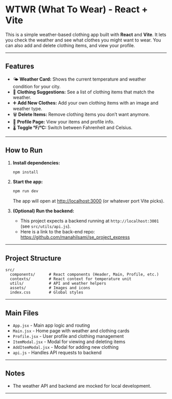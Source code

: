 # WTWR (What To Wear) - React + Vite

This is a simple weather-based clothing app built with **React** and **Vite**. It lets you check the weather and see what clothes you might want to wear. You can also add and delete clothing items, and view your profile.

---

## Features

- 🌤️ **Weather Card:** Shows the current temperature and weather condition for your city.
- 🧢 **Clothing Suggestions:** See a list of clothing items that match the weather.
- ➕ **Add New Clothes:** Add your own clothing items with an image and weather type.
- 🗑️ **Delete Items:** Remove clothing items you don’t want anymore.
- 👤 **Profile Page:** View your items and profile info.
- 🌡️ **Toggle °F/°C:** Switch between Fahrenheit and Celsius.

---

## How to Run

1. **Install dependencies:**

   ```bash
   npm install
   ```

2. **Start the app:**

   ```bash
   npm run dev
   ```

   The app will open at [http://localhost:3000](http://localhost:3000) (or whatever port Vite picks).

3. **(Optional) Run the backend:**
   - This project expects a backend running at `http://localhost:3001` (see `src/utils/api.js`).
   - Here is a link to the back-end repo: https://github.com/manahilsami/se_project_express

---

## Project Structure

```
src/
  components/      # React components (Header, Main, Profile, etc.)
  contexts/        # React context for temperature unit
  utils/           # API and weather helpers
  assets/          # Images and icons
  index.css        # Global styles
```

---

## Main Files

- `App.jsx` - Main app logic and routing
- `Main.jsx` - Home page with weather and clothing cards
- `Profile.jsx` - User profile and clothing management
- `ItemModal.jsx` - Modal for viewing and deleting items
- `AddItemModal.jsx` - Modal for adding new clothing
- `api.js` - Handles API requests to backend

---

## Notes

- The weather API and backend are mocked for local development.

---
